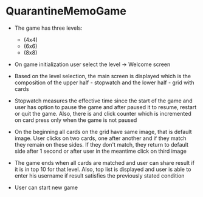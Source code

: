 # QuarantineMemoGame

- The game has three levels:
	-  (4x4)
	- (6x6)
	- (8x8)

- On game initialization user select the level -> Welcome screen
- Based on the level selection, the main screen is displayed which is the composition of the upper half - stopwatch and the lower half - grid with cards
- Stopwatch measures the effective time since the start of the game and user has option to pause the game and after paused it to resume, restart or quit the game. Also, there is and click counter which is incremented on card press only when the game is not paused
- On the beginning all cards on the grid have same image, that is default image. User clicks on two cards, one after another and if they match they remain on these sides. If they don't match, they return to default side after 1 second or after user in the meantime click on third image
- The game ends when all cards are matched and user can share result if it is in top 10 for that level. Also, top list is displayed and user is able to enter his username if result satisfies the previously stated condition
- User can start new game
